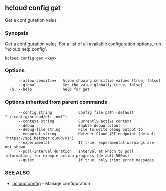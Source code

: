 ## hcloud config get

Get a configuration value

### Synopsis

Get a configuration value. For a list of all available configuration options, run 'hcloud help config'.

```
hcloud config get <key>
```

### Options

```
      --allow-sensitive   Allow showing sensitive values (true, false)
      --global            Get the value globally (true, false)
  -h, --help              help for get
```

### Options inherited from parent commands

```
      --config string            Config file path (default "~/.config/hcloud/cli.toml")
      --context string           Currently active context
      --debug                    Enable debug output
      --debug-file string        File to write debug output to
      --endpoint string          Hetzner Cloud API endpoint (default "https://api.hetzner.cloud/v1")
      --experimental             If true, experimental warnings are not shown
      --poll-interval duration   Interval at which to poll information, for example action progress (default 500ms)
      --quiet                    If true, only print error messages
```

### SEE ALSO

* [hcloud config](hcloud_config.md)	 - Manage configuration
